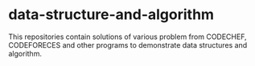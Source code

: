 # data-structure-and-algorithm
This repositories contain solutions of various problem from CODECHEF, CODEFORECES and other programs to demonstrate data structures and algorithm.
